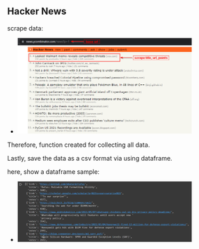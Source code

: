 ## Hacker News

scrape data:
- <img src="img/img-1.png" width="400">

Therefore, function created for collecting all data.

Lastly, save the data as a csv format via using dataframe.

here, show a dataframe sample:
- <img src="img/img-2.png" width="400">